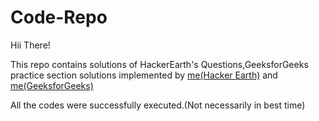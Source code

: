 # Code-Repo

Hii There!

This repo contains solutions of HackerEarth's Questions,GeeksforGeeks practice section solutions implemented by [me(Hacker Earth)](https://www.hackerearth.com/@shantnu3) and [me(GeeksforGeeks)](https://auth.geeksforgeeks.org/user/ShantnuKumar/practice/)

All the codes were successfully executed.(Not necessarily in best time)

